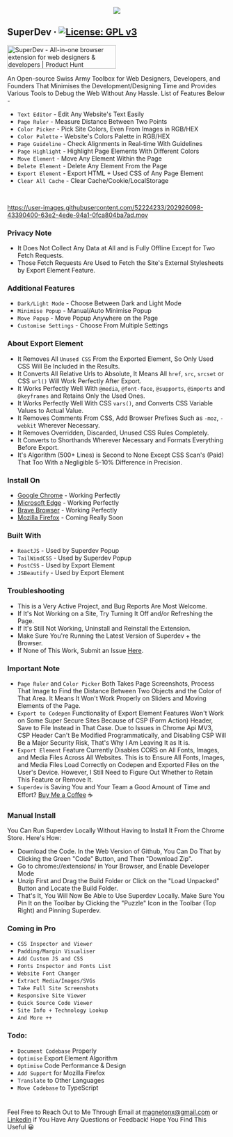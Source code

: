 <p align="center">
  <img src="https://github.com/twoabd/superdev/blob/main/screenshots/github/1.png">
</p>

## SuperDev &middot; [![License: GPL v3](https://img.shields.io/badge/License-GPLv3-blue.svg)](https://www.gnu.org/licenses/gpl-3.0)

<a href="https://www.producthunt.com/posts/superdev?utm_source=badge-featured&utm_medium=badge&utm_souce=badge-superdev" target="_blank"><img src="https://api.producthunt.com/widgets/embed-image/v1/featured.svg?post_id=368130&theme=light" alt="SuperDev - All&#0045;in&#0045;one&#0032;browser&#0032;extension&#0032;for&#0032;web&#0032;designers&#0032;&#0038;&#0032;developers | Product Hunt" style="width: 250px; height: 54px;" width="250" height="54" /></a>

An Open-source Swiss Army Toolbox for Web Designers, Developers, and Founders That Minimises the Development/Designing Time and Provides Various Tools to Debug the Web Without Any Hassle. List of Features Below -

* ```Text Editor``` - Edit Any Website's Text Easily
* ```Page Ruler``` - Measure Distance Between Two Points
* ```Color Picker``` - Pick Site Colors, Even From Images in RGB/HEX
* ```Color Palette``` - Website's Colors Palette in RGB/HEX
* ```Page Guideline``` - Check Alignments in Real-time With Guidelines
* ```Page Highlight``` - Highlight Page Elements With Different Colors
* ```Move Element``` - Move Any Element Within the Page
* ```Delete Element``` - Delete Any Element From the Page
* ```Export Element``` - Export HTML + Used CSS of Any Page Element
* ```Clear All Cache``` - Clear Cache/Cookie/LocalStorage
<br>

https://user-images.githubusercontent.com/52224233/202926098-43390400-63e2-4ede-94a1-0fca804ba7ad.mov

### Privacy Note
* It Does Not Collect Any Data at All and is Fully Offline Except for Two Fetch Requests.
* Those Fetch Requests Are Used to Fetch the Site's External Stylesheets by Export Element Feature.

### Additional Features
* ```Dark/Light Mode``` - Choose Between Dark and Light Mode
* ```Minimise Popup``` - Manual/Auto Minimise Popup
* ```Move Popup``` - Move Popup Anywhere on the Page
* ```Customise Settings``` - Choose From Multiple Settings

### About Export Element
* It Removes All ```Unused CSS``` From the Exported Element, So Only Used CSS Will Be Included in the Results.
* It Converts All Relative Urls to Absolute, It Means All ```href```, ```src```, ```srcset``` or CSS ```url()``` Will Work Perfectly After Export.
* It Works Perfectly Well With ```@media```, ```@font-face```, ```@supports```, ```@imports``` and ```@keyframes``` and Retains Only the Used Ones.
* It Works Perfectly Well With CSS ```vars()```, and Converts CSS Variable Values to Actual Value.
* It Removes Comments From CSS, Add Browser Prefixes Such as ```-moz```, ```-webkit``` Wherever Necessary.
* It Removes Overridden, Discarded, Unused CSS Rules Completely.
* It Converts to Shorthands Wherever Necessary and Formats Everything Before Export.
* It's Algorithm (500+ Lines) is Second to None Except CSS Scan's (Paid) That Too With a Negligible 5-10% Difference in Precision.

### Install On
* [Google Chrome](https://chrome.google.com/webstore/detail/superdev/jlkikimlceonbmfjieipbonnglnlchhl) - Working Perfectly
* [Microsoft Edge](https://chrome.google.com/webstore/detail/superdev/jlkikimlceonbmfjieipbonnglnlchhl) - Working Perfectly
* [Brave Browser](https://chrome.google.com/webstore/detail/superdev/jlkikimlceonbmfjieipbonnglnlchhl) - Working Perfectly
* [Mozilla Firefox]() - Coming Really Soon<br>

### Built With
* ```ReactJS``` - Used by Superdev Popup
* ```TailWindCSS``` - Used by Superdev Popup
* ```PostCSS``` - Used by Export Element
* ```JSBeautify``` - Used by Export Element

### Troubleshooting
* This is a Very Active Project, and Bug Reports Are Most Welcome.
* If It's Not Working on a Site, Try Turning It Off and/or Refreshing the Page.
* If It's Still Not Working, Uninstall and Reinstall the Extension.
* Make Sure You're Running the Latest Version of Superdev + the Browser.
* If None of This Work, Submit an Issue [Here](Https://github.com/twoabd/superdev/issues/new).

### Important Note
* ```Page Ruler``` and ```Color Picker``` Both Takes Page Screenshots, Process That Image to Find the Distance Between Two Objects and the Color of That Area. It Means It Won't Work Properly on Sliders and Moving Elements of the Page.
* ```Export to Codepen``` Functionality of Export Element Features Won't Work on Some Super Secure Sites Because of CSP (Form Action) Header, Save to File Instead in That Case. Due to Issues in Chrome Api MV3, CSP Header Can't Be Modified Programmatically, and Disabling CSP Will Be a Major Security Risk, That's Why I Am Leaving It as It is.
* ```Export Element``` Feature Currently Disables CORS on All Fonts, Images, and Media Files Across All Websites. This is to Ensure All Fonts, Images, and Media Files Load Correctly on Codepen and Exported Files on the User's Device. However, I Still Need to Figure Out Whether to Retain This Feature or Remove It.
* ```Superdev``` is Saving You and Your Team a Good Amount of Time and Effort? [Buy Me a Coffee](Https://www.buymeacoffee.com/abdollah) ☕

### Manual Install
You Can Run Superdev Locally Without Having to Install It From the Chrome Store. Here's How:

* Download the Code. In the Web Version of Github, You Can Do That by Clicking the Green "Code" Button, and Then "Download Zip".
* Go to chrome://extensions/ in Your Browser, and Enable Developer Mode
* Unzip First and Drag the Build Folder or Click on the "Load Unpacked" Button and Locate the Build Folder.
* That's It, You Will Now Be Able to Use Superdev Locally. Make Sure You Pin It on the Toolbar by Clicking the "Puzzle" Icon in the Toolbar (Top Right) and Pinning Superdev.

### Coming in Pro
* ```CSS Inspector and Viewer```
* ```Padding/Margin Visualiser```
* ```Add Custom JS and CSS```
* ```Fonts Inspector and Fonts List```
* ```Website Font Changer```
* ```Extract Media/Images/SVGs```
* ```Take Full Site Screenshots```
* ```Responsive Site Viewer```
* ```Quick Source Code Viewer```
* ```Site Info + Technology Lookup```
* ```And More ++```

### Todo:
* ```Document Codebase``` Properly
* ```Optimise``` Export Element Algorithm
* ```Optimise``` Code Performance & Design
* ```Add Support``` for Mozilla Firefox
* ```Translate``` to Other Languages
* ```Move Codebase``` to TypeScript
#
Feel Free to Reach Out to Me Through Email at magnetonx@gmail.com or [Linkedin](https://www.linkedin.com/in/abdullahchoudhary/) if You Have Any Questions or Feedback! Hope You Find This Useful 😀
